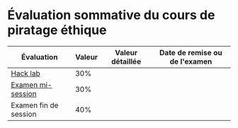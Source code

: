 # Évaluation sommative du cours de piratage éthique

| Évaluation                                | Valeur | Valeur détaillée | Date de remise ou de l'examen |
| ----------------------------------------- | ------ | ---------------- | ----------------------------- |
| [Hack lab](Hack_lab.md)                   | 30%    |
| [Examen mi-session](examen_mi_session.md) | 30%    |
| Examen fin de session                     | 40%    |
